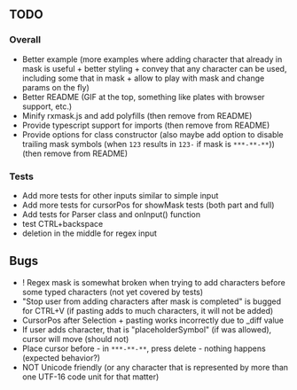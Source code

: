 ## TODO
### Overall
* Better example (more examples where adding character that already in mask is useful + better styling + convey that any character can be used, including some that in mask + allow to play with mask and change params on the fly)
* Better README (GIF at the top, something like plates with browser support, etc.)
* Minify rxmask.js and add polyfills (then remove from README)
* Provide typescript support for imports (then remove from README)
* Provide options for class constructor (also maybe add option to disable trailing mask symbols (when `123` results in `123-` if mask is `***-**-**`)) (then remove from README)
### Tests
* Add more tests for other inputs similar to simple input
* Add more tests for cursorPos for showMask tests (both part and full)
* Add tests for Parser class and onInput() function
* test CTRL+backspace
* deletion in the middle for regex input

## Bugs
* ! Regex mask is somewhat broken when trying to add characters before some typed characters (not yet covered by tests)
* "Stop user from adding characters after mask is completed" is bugged for CTRL+V (if pasting adds to much characters, it will not be added)
* CursorPos after Selection + pasting works incorrectly due to _diff value
* If user adds character, that is "placeholderSymbol" (if was allowed), cursor will move (should not)
* Place cursor before - in `***-**-**`, press delete - nothing happens (expected behavior?)
* NOT Unicode friendly (or any character that is represented by more than one UTF-16 code unit for that matter)